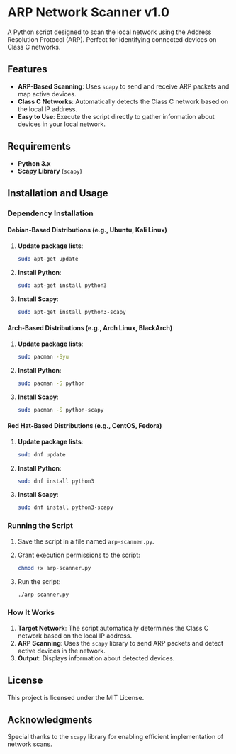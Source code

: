 # ARP Network Scanner v1.0

A Python script designed to scan the local network using the Address Resolution Protocol (ARP). Perfect for identifying connected devices on Class C networks.

## Features

- **ARP-Based Scanning**: Uses `scapy` to send and receive ARP packets and map active devices.
- **Class C Networks**: Automatically detects the Class C network based on the local IP address.
- **Easy to Use**: Execute the script directly to gather information about devices in your local network.

## Requirements

- **Python 3.x**
- **Scapy Library** (`scapy`)

## Installation and Usage

### Dependency Installation

#### Debian-Based Distributions (e.g., Ubuntu, Kali Linux)

1. **Update package lists**:

    ```bash
    sudo apt-get update
    ```

2. **Install Python**:

    ```bash
    sudo apt-get install python3
    ```

3. **Install Scapy**:

    ```bash
    sudo apt-get install python3-scapy
    ```

#### Arch-Based Distributions (e.g., Arch Linux, BlackArch)

1. **Update package lists**:

    ```bash
    sudo pacman -Syu
    ```

2. **Install Python**:

    ```bash
    sudo pacman -S python
    ```

3. **Install Scapy**:

    ```bash
    sudo pacman -S python-scapy
    ```

#### Red Hat-Based Distributions (e.g., CentOS, Fedora)

1. **Update package lists**:

    ```bash
    sudo dnf update
    ```

2. **Install Python**:

    ```bash
    sudo dnf install python3
    ```

3. **Install Scapy**:

    ```bash
    sudo dnf install python3-scapy
    ```

### Running the Script

1. Save the script in a file named `arp-scanner.py`.
2. Grant execution permissions to the script:

    ```bash
    chmod +x arp-scanner.py
    ```

3. Run the script:

    ```bash
    ./arp-scanner.py
    ```

### How It Works

1. **Target Network**: The script automatically determines the Class C network based on the local IP address.
2. **ARP Scanning**: Uses the `scapy` library to send ARP packets and detect active devices in the network.
3. **Output**: Displays information about detected devices.

## License

This project is licensed under the MIT License.

## Acknowledgments

Special thanks to the `scapy` library for enabling efficient implementation of network scans.
